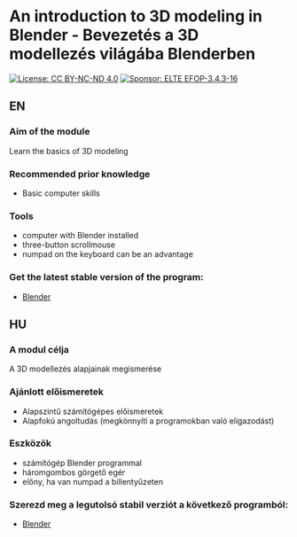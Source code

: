 # An introduction to 3D modeling in Blender - Bevezetés a 3D modellezés világába Blenderben
[![License: CC BY-NC-ND 4.0](https://img.shields.io/badge/License-CC%20BY--NC--ND%204.0-lightgrey.svg)](https://creativecommons.org/licenses/by-nc-nd/4.0/)
[![Sponsor: ELTE EFOP-3.4.3-16](https://img.shields.io/badge/Sponsor-ELTE%20EFOP--3.4.3--16-yellow)](http://tet.inf.elte.hu/tetkucko/elmenyinformatika-kurzus/)

## EN
### Aim of the module
Learn the basics of 3D modeling

### Recommended prior knowledge
- Basic computer skills

### Tools
- computer with Blender installed
- three-button scrollmouse
- numpad on the keyboard can be an advantage

### Get the latest stable version of the program:
- [Blender](https://www.blender.org)

## HU
### A modul célja
A 3D modellezés alapjainak megismerése

### Ajánlott előismeretek
- Alapszintű számítógépes előismeretek
- Alapfokú angoltudás (megkönnyíti a programokban való eligazodást)

### Eszközök
- számítógép Blender programmal
- háromgombos görgető egér
- előny, ha van numpad a billentyűzeten

### Szerezd meg a legutolsó stabil verziót a következő programból:
- [Blender](https://www.blender.org)
